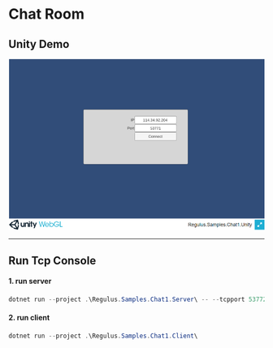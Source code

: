 # Chat Room
## Unity Demo
[![Unity-DEMO](doc/Snipaste_2022-03-08_18-24-25.png)](http://114.34.92.204:52000/chat1/index.html) 


---
## Run Tcp Console 

#### 1. run server
```powershell
dotnet run --project .\Regulus.Samples.Chat1.Server\ -- --tcpport 53772 --webport 0
```

#### 2. run client
  
```powershell
dotnet run --project .\Regulus.Samples.Chat1.Client\
```


